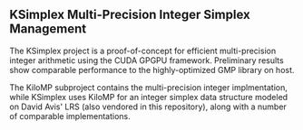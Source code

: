 ## KSimplex Multi-Precision Integer Simplex Management ##
The KSimplex project is a proof-of-concept for efficient multi-precision integer arithmetic using the CUDA GPGPU framework. Preliminary results show comparable performance to the highly-optimized GMP library on host.

The KiloMP subproject contains the multi-precision integer implmentation, while KSimplex uses KiloMP for an integer simplex data structure modeled on David Avis' LRS (also vendored in this repository), along with a number of comparable implementations.